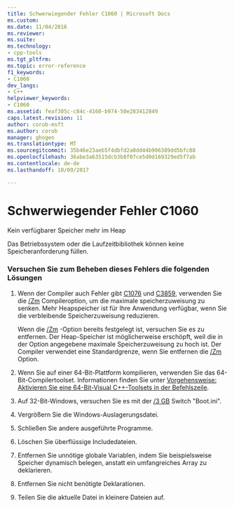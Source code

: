 ```yaml
---
title: Schwerwiegender Fehler C1060 | Microsoft Docs
ms.custom: 
ms.date: 11/04/2016
ms.reviewer: 
ms.suite: 
ms.technology:
- cpp-tools
ms.tgt_pltfrm: 
ms.topic: error-reference
f1_keywords:
- C1060
dev_langs:
- C++
helpviewer_keywords:
- C1060
ms.assetid: feaf305c-c84c-4160-b974-50e283412849
caps.latest.revision: 11
author: corob-msft
ms.author: corob
manager: ghogen
ms.translationtype: MT
ms.sourcegitcommit: 35b46e23aeb5f4dbfd2a0dd44b906389dd5bfc88
ms.openlocfilehash: 36abe3a63515dcb3b8f07ce5d0d169329ed5f7ab
ms.contentlocale: de-de
ms.lasthandoff: 10/09/2017

---
```

# <a name="fatal-error-c1060"></a>Schwerwiegender Fehler C1060
Kein verfügbarer Speicher mehr im Heap  
  
 Das Betriebssystem oder die Laufzeitbibliothek können keine Speicheranforderung füllen.  
  
### <a name="to-fix-this-error-try-the-following-possible-solutions"></a>Versuchen Sie zum Beheben dieses Fehlers die folgenden Lösungen   
  
1.  Wenn der Compiler auch Fehler gibt [C1076](../../error-messages/compiler-errors-1/fatal-error-c1076.md) und [C3859](../../error-messages/compiler-errors-2/compiler-error-c3859.md), verwenden Sie die [/Zm](../../build/reference/zm-specify-precompiled-header-memory-allocation-limit.md) Compileroption, um die maximale speicherzuweisung zu senken. Mehr Heapspeicher ist für Ihre Anwendung verfügbar, wenn Sie die verbleibende Speicherzuweisung reduzieren.  
  
     Wenn die [/Zm](../../build/reference/zm-specify-precompiled-header-memory-allocation-limit.md) -Option bereits festgelegt ist, versuchen Sie es zu entfernen. Der Heap-Speicher ist möglicherweise erschöpft, weil die in der Option angegebene maximale Speicherzuweisung zu hoch ist. Der Compiler verwendet eine Standardgrenze, wenn Sie entfernen die [/Zm](../../build/reference/zm-specify-precompiled-header-memory-allocation-limit.md) Option.  
  
2.  Wenn Sie auf einer 64-Bit-Plattform kompilieren, verwenden Sie das 64-Bit-Compilertoolset. Informationen finden Sie unter [Vorgehensweise: Aktivieren Sie eine 64-Bit-Visual C++-Toolsets in der Befehlszeile](../../build/how-to-enable-a-64-bit-visual-cpp-toolset-on-the-command-line.md).  
  
3.  Auf 32-Bit-Windows, versuchen Sie es mit der [/3 GB](http://go.microsoft.com/fwlink/?LinkId=177831) Switch "Boot.ini".  
  
4.  Vergrößern Sie die Windows-Auslagerungsdatei.  
  
5.  Schließen Sie andere ausgeführte Programme.  
  
6.  Löschen Sie überflüssige Includedateien.  
  
7.  Entfernen Sie unnötige globale Variablen, indem Sie beispielsweise Speicher dynamisch belegen, anstatt ein umfangreiches Array zu deklarieren.  
  
8.  Entfernen Sie nicht benötigte Deklarationen.  
  
9. Teilen Sie die aktuelle Datei in kleinere Dateien auf.
